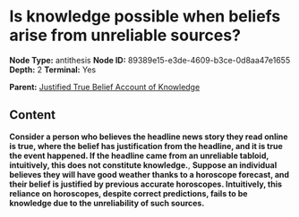 # Is knowledge possible when beliefs arise from unreliable sources?

**Node Type:** antithesis
**Node ID:** 89389e15-e3de-4609-b3ce-0d8aa47e1655
**Depth:** 2
**Terminal:** Yes

**Parent:** [Justified True Belief Account of Knowledge](justified-true-belief-account-of-knowledge.md)

## Content

**Consider a person who believes the headline news story they read online is true, where the belief has justification from the headline, and it is true the event happened. If the headline came from an unreliable tabloid, intuitively, this does not constitute knowledge.**, **Suppose an individual believes they will have good weather thanks to a horoscope forecast, and their belief is justified by previous accurate horoscopes. Intuitively, this reliance on horoscopes, despite correct predictions, fails to be knowledge due to the unreliability of such sources.**
